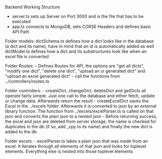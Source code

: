 Backend Working Structure

- server.ts sets up Server on Port 3000 and is the file that has to be executed
- app.ts connects to MongoDB, sets CORSE Headers and defines basic API Path

Folder models:
    dictSchema.ts defines how a dict looks like in the database (a dict and its name), have in mind that an id is automatically added as well
    dictModel.ts defines how a dict and its substructures look like when an excel file is converted

Folder Routes:
    - Defines Routes for API, the options are "get all dicts", "modify one dict", "delete one dict", "upload an ui generated dict" and "upload an excel generated dict"
    - call the functions from ../controllers/routes.ts

Folder controllers:
    - createDict, changeDict, deleteDict and getDicts all operate fairly simple. Just one call to the database and either fetch, update or change data. Afterwards return the result
    - createExcelDict saves the Excel in the ../excels folder. Afterwards it is converted to json by an external library function. The function from ../excels/excelParser.ts is called on that json and converts the plain json to a nested json
    - Before returning success, the excel and json are deleted from server storage, the name is checked for duplicates in the db (if so, add _cpy to its name) and finally the new dict is added
    to the db

Folder excels:
    - excelParser.ts takes a plain json that was made from an excel. It iterates through all elements of that json and looks for toplevel elements. Everything else is nested into those toplevel elements


